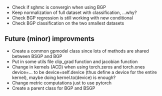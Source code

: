 
- Check if sghmc is convergin when using BGP
- Keep normalization of full dataset with classification, ...why?
- Check BGP regression is still working with new conditional
- Check BGP classification on the two smallest datasets

## Future (minor) improvments
- Create a common gpmodel class since lots of methods are shared between BSGP and BGP
- Put in some utils file clip_grad function and jacobian function
- Change in kernels (ACD) when using torch.zeros and torch.ones device=... to be device=self.device (thus define a device for the entire kernel), maybe doing kernel.to(device) is enough?
- Change metric computations just to use pytorch
- Create a parent class for BGP and BSGP